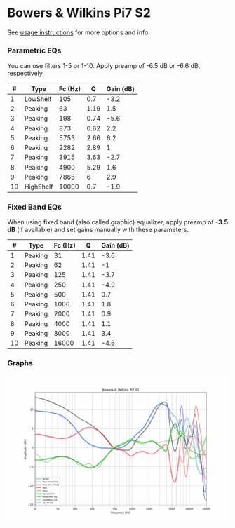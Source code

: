 # Bowers & Wilkins Pi7 S2
See [usage instructions](https://github.com/jaakkopasanen/AutoEq#usage) for more options and info.

### Parametric EQs
You can use filters 1-5 or 1-10. Apply preamp of -6.5 dB or -6.6 dB, respectively.

|   # | Type      |   Fc (Hz) |    Q |   Gain (dB) |
|-----|-----------|-----------|------|-------------|
|   1 | LowShelf  |       105 | 0.7  |        -3.2 |
|   2 | Peaking   |        63 | 1.19 |         1.5 |
|   3 | Peaking   |       198 | 0.74 |        -5.6 |
|   4 | Peaking   |       873 | 0.62 |         2.2 |
|   5 | Peaking   |      5753 | 2.66 |         6.2 |
|   6 | Peaking   |      2282 | 2.89 |         1   |
|   7 | Peaking   |      3915 | 3.63 |        -2.7 |
|   8 | Peaking   |      4900 | 5.29 |         1.6 |
|   9 | Peaking   |      7866 | 6    |         2.9 |
|  10 | HighShelf |     10000 | 0.7  |        -1.9 |

### Fixed Band EQs
When using fixed band (also called graphic) equalizer, apply preamp of **-3.5 dB** (if available) and set gains manually with these parameters.

|   # | Type    |   Fc (Hz) |    Q |   Gain (dB) |
|-----|---------|-----------|------|-------------|
|   1 | Peaking |        31 | 1.41 |        -3.6 |
|   2 | Peaking |        62 | 1.41 |        -1   |
|   3 | Peaking |       125 | 1.41 |        -3.7 |
|   4 | Peaking |       250 | 1.41 |        -4.9 |
|   5 | Peaking |       500 | 1.41 |         0.7 |
|   6 | Peaking |      1000 | 1.41 |         1.8 |
|   7 | Peaking |      2000 | 1.41 |         0.9 |
|   8 | Peaking |      4000 | 1.41 |         1.1 |
|   9 | Peaking |      8000 | 1.41 |         3.4 |
|  10 | Peaking |     16000 | 1.41 |        -4.6 |

### Graphs
![](./Bowers%20&%20Wilkins%20Pi7%20S2.png)
